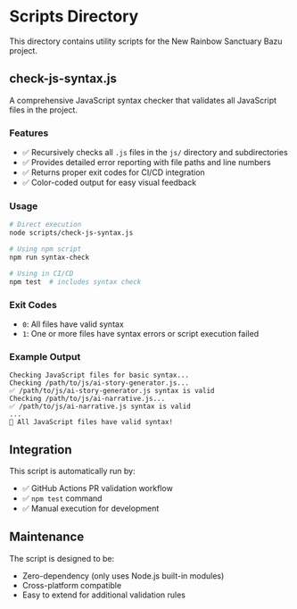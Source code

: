 # Scripts Directory

This directory contains utility scripts for the New Rainbow Sanctuary Bazu project.

## check-js-syntax.js

A comprehensive JavaScript syntax checker that validates all JavaScript files in the project.

### Features

- ✅ Recursively checks all `.js` files in the `js/` directory and subdirectories
- ✅ Provides detailed error reporting with file paths and line numbers
- ✅ Returns proper exit codes for CI/CD integration
- ✅ Color-coded output for easy visual feedback

### Usage

```bash
# Direct execution
node scripts/check-js-syntax.js

# Using npm script
npm run syntax-check

# Using in CI/CD
npm test  # includes syntax check
```

### Exit Codes

- `0`: All files have valid syntax
- `1`: One or more files have syntax errors or script execution failed

### Example Output

```
Checking JavaScript files for basic syntax...
Checking /path/to/js/ai-story-generator.js...
✅ /path/to/js/ai-story-generator.js syntax is valid
Checking /path/to/js/ai-narrative.js...
✅ /path/to/js/ai-narrative.js syntax is valid
...
🎉 All JavaScript files have valid syntax!
```

## Integration

This script is automatically run by:

- ✅ GitHub Actions PR validation workflow
- ✅ `npm test` command
- ✅ Manual execution for development

## Maintenance

The script is designed to be:
- Zero-dependency (only uses Node.js built-in modules)
- Cross-platform compatible
- Easy to extend for additional validation rules